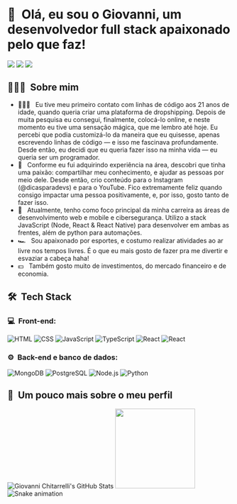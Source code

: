 <h1>👋 &nbsp;Olá, eu sou o Giovanni, um desenvolvedor full stack apaixonado pelo que faz!</h1>
<p align="center">

<a href="https://instagram.com/gchitarrelli9"><img src="https://img.shields.io/badge/-Instagram-%23E4405F?style=flat-square&logo=Instagram&logoColor=white"/></a>
<a href="https://www.linkedin.com/in/giovannichitarelli-45875016a"><img src="https://img.shields.io/badge/-LinkedIn-%230077B5?style=for-the-badge&logo=linkedin&logoColor=white" target="_blank"></a>
<a href="mailto:giovanni.chitarrelli@gmail.com"><img src="https://img.shields.io/badge/-giovanni.chitarrelli@gmail.com-D14836?style=flat-square&logo=Gmail&logoColor=white"/></a>

    
  <p/>
<h2> 👨🏻‍💻 &nbsp;Sobre mim </h2>

- 👨🏻‍💻 &nbsp; Eu tive meu primeiro contato com linhas de código aos 21 anos de idade, quando queria criar uma plataforma de dropshipping. Depois de muita pesquisa eu consegui, finalmente, colocá-lo online, e neste momento eu tive uma sensação mágica, que me lembro até hoje. Eu percebi que podia customizá-lo da maneira que eu quisesse, apenas escrevendo linhas de código — e isso me fascinava profundamente. Desde então, eu decidi que eu queria fazer isso na minha vida — eu queria ser um programador.
- 💚 &nbsp; Conforme eu fui adquirindo experiência na área, descobri que tinha uma paixão: compartilhar meu conhecimento, e ajudar as pessoas por meio dele. Desde então, crio conteúdo para o Instagram (@dicasparadevs) e para o YouTube. Fico extremamente feliz quando consigo impactar uma pessoa positivamente, e, por isso, gosto tanto de fazer isso.
- 🚀 &nbsp; Atualmente, tenho como foco principal da minha carreira as áreas de desenvolvimento web e mobile e cibersegurança. Utilizo a stack JavaScript (Node, React & React Native) para desenvolver em ambas as frentes, além de python para automações.
- 🏎 &nbsp; Sou apaixonado por esportes, e costumo realizar atividades ao ar livre nos tempos livres. É o que eu mais gosto de fazer pra me divertir e esvaziar a cabeça haha!
- 💵 &nbsp; Também gosto muito de investimentos, do mercado financeiro e de economia.

<h2> 🛠 &nbsp;Tech Stack</h2>
<h3>💻 &nbsp;Front-end:</h3>

![HTML](https://img.shields.io/badge/-HTML-333333?style=flat&logo=HTML5)
![CSS](https://img.shields.io/badge/-CSS-333333?style=flat&logo=CSS3&logoColor=1572B6)
![JavaScript](https://img.shields.io/badge/-JavaScript-333333?style=flat&logo=javascript)
![TypeScript](https://img.shields.io/badge/-TypeScript-333333?style=flat&logo=typescript&logoColor=2D79C7)
![React](https://img.shields.io/badge/-React-333333?style=flat&logo=react)
![React](https://img.shields.io/badge/-React%20Native-333333?style=flat&logo=react)

<h3>⚙️ &nbsp;Back-end e banco de dados:</h3>

![MongoDB](https://img.shields.io/badge/-MongoDB-333333?style=flat&logo=mongodb)
![PostgreSQL](https://img.shields.io/badge/-PostgreSQL-333333?style=flat&logo=postgresql)
![Node.js](https://img.shields.io/badge/-Node.js-333333?style=flat&logo=node.js)
![Python](https://img.shields.io/badge/-Python-333333?style=flat&logo=python)

<h2>🚀 &nbsp;Um pouco mais sobre o meu perfil</h2>

![Giovanni Chitarrelli's GitHub Stats](https://github-readme-stats.vercel.app/api?username=giovannichitarrelli&show_icons=true&theme=dark)
  <img height="180em" src="https://github-readme-stats.vercel.app/api?username=giovannichitarrelli&show_icons=true&theme=dark&include_all_commits=true&count_private=true"/>
![Snake animation](https://github.com/giovannichitarrelli/giovannichitarrelli/blob/output/github-contribution-grid-snake.svg)
    
